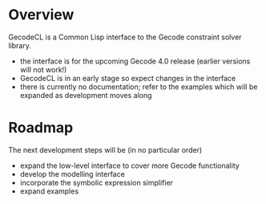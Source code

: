 # Overview

GecodeCL is a Common Lisp interface to the Gecode constraint solver
library.

+ the interface is for the upcoming Gecode 4.0 release
  (earlier versions will not work!)
+ GecodeCL is in an early stage so expect changes in the interface
+ there is currently no documentation; refer to the examples which
  will be expanded as development moves along 


# Roadmap

The next development steps will be (in no particular order)

+ expand the low-level interface to cover more Gecode functionality
+ develop the modelling interface
+ incorporate the symbolic expression simplifier
+ expand examples
